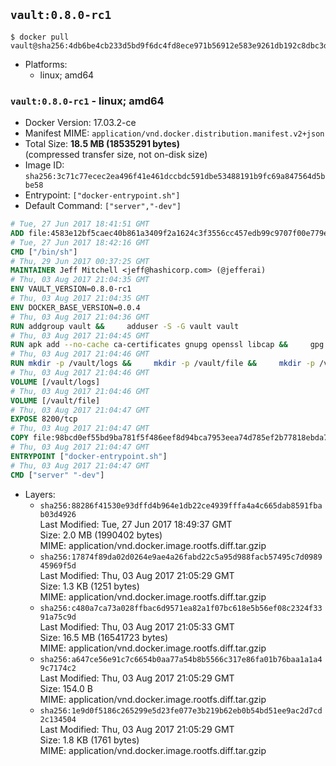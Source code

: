 ## `vault:0.8.0-rc1`

```console
$ docker pull vault@sha256:4db6be4cb233d5bd9f6dc4fd8ece971b56912e583e9261db192c8dbc3d395bb6
```

-	Platforms:
	-	linux; amd64

### `vault:0.8.0-rc1` - linux; amd64

-	Docker Version: 17.03.2-ce
-	Manifest MIME: `application/vnd.docker.distribution.manifest.v2+json`
-	Total Size: **18.5 MB (18535291 bytes)**  
	(compressed transfer size, not on-disk size)
-	Image ID: `sha256:3c71c77ecec2ea496f41e461dccbdc591dbe53488191b9fc69a847564d5bbe58`
-	Entrypoint: `["docker-entrypoint.sh"]`
-	Default Command: `["server","-dev"]`

```dockerfile
# Tue, 27 Jun 2017 18:41:51 GMT
ADD file:4583e12bf5caec40b861a3409f2a1624c3f3556cc457edb99c9707f00e779e45 in / 
# Tue, 27 Jun 2017 18:42:16 GMT
CMD ["/bin/sh"]
# Thu, 29 Jun 2017 00:37:25 GMT
MAINTAINER Jeff Mitchell <jeff@hashicorp.com> (@jefferai)
# Thu, 03 Aug 2017 21:04:35 GMT
ENV VAULT_VERSION=0.8.0-rc1
# Thu, 03 Aug 2017 21:04:35 GMT
ENV DOCKER_BASE_VERSION=0.0.4
# Thu, 03 Aug 2017 21:04:36 GMT
RUN addgroup vault &&     adduser -S -G vault vault
# Thu, 03 Aug 2017 21:04:45 GMT
RUN apk add --no-cache ca-certificates gnupg openssl libcap &&     gpg --keyserver pgp.mit.edu --recv-keys 91A6E7F85D05C65630BEF18951852D87348FFC4C &&     mkdir -p /tmp/build &&     cd /tmp/build &&     wget https://releases.hashicorp.com/docker-base/${DOCKER_BASE_VERSION}/docker-base_${DOCKER_BASE_VERSION}_linux_amd64.zip &&     wget https://releases.hashicorp.com/docker-base/${DOCKER_BASE_VERSION}/docker-base_${DOCKER_BASE_VERSION}_SHA256SUMS &&     wget https://releases.hashicorp.com/docker-base/${DOCKER_BASE_VERSION}/docker-base_${DOCKER_BASE_VERSION}_SHA256SUMS.sig &&     gpg --batch --verify docker-base_${DOCKER_BASE_VERSION}_SHA256SUMS.sig docker-base_${DOCKER_BASE_VERSION}_SHA256SUMS &&     grep ${DOCKER_BASE_VERSION}_linux_amd64.zip docker-base_${DOCKER_BASE_VERSION}_SHA256SUMS | sha256sum -c &&     unzip docker-base_${DOCKER_BASE_VERSION}_linux_amd64.zip &&     cp bin/gosu bin/dumb-init /bin &&     wget https://releases.hashicorp.com/vault/${VAULT_VERSION}/vault_${VAULT_VERSION}_linux_amd64.zip &&     wget https://releases.hashicorp.com/vault/${VAULT_VERSION}/vault_${VAULT_VERSION}_SHA256SUMS &&     wget https://releases.hashicorp.com/vault/${VAULT_VERSION}/vault_${VAULT_VERSION}_SHA256SUMS.sig &&     gpg --batch --verify vault_${VAULT_VERSION}_SHA256SUMS.sig vault_${VAULT_VERSION}_SHA256SUMS &&     grep vault_${VAULT_VERSION}_linux_amd64.zip vault_${VAULT_VERSION}_SHA256SUMS | sha256sum -c &&     unzip -d /bin vault_${VAULT_VERSION}_linux_amd64.zip &&     cd /tmp &&     rm -rf /tmp/build &&     apk del gnupg openssl &&     rm -rf /root/.gnupg
# Thu, 03 Aug 2017 21:04:46 GMT
RUN mkdir -p /vault/logs &&     mkdir -p /vault/file &&     mkdir -p /vault/config &&     chown -R vault:vault /vault
# Thu, 03 Aug 2017 21:04:46 GMT
VOLUME [/vault/logs]
# Thu, 03 Aug 2017 21:04:46 GMT
VOLUME [/vault/file]
# Thu, 03 Aug 2017 21:04:47 GMT
EXPOSE 8200/tcp
# Thu, 03 Aug 2017 21:04:47 GMT
COPY file:98bcd0ef55bd9ba781f5f486eef8d94bca7953eea74d785ef2b77818ebda7972 in /usr/local/bin/docker-entrypoint.sh 
# Thu, 03 Aug 2017 21:04:47 GMT
ENTRYPOINT ["docker-entrypoint.sh"]
# Thu, 03 Aug 2017 21:04:47 GMT
CMD ["server" "-dev"]
```

-	Layers:
	-	`sha256:88286f41530e93dffd4b964e1db22ce4939fffa4a4c665dab8591fbab03d4926`  
		Last Modified: Tue, 27 Jun 2017 18:49:37 GMT  
		Size: 2.0 MB (1990402 bytes)  
		MIME: application/vnd.docker.image.rootfs.diff.tar.gzip
	-	`sha256:17874f89da02d0264e9ae4a26fabd22c5a95d988facb57495c7d098945969f5d`  
		Last Modified: Thu, 03 Aug 2017 21:05:29 GMT  
		Size: 1.3 KB (1251 bytes)  
		MIME: application/vnd.docker.image.rootfs.diff.tar.gzip
	-	`sha256:c480a7ca73a028ffbac6d9571ea82a1f07bc618e5b56ef08c2324f3391a75c9d`  
		Last Modified: Thu, 03 Aug 2017 21:05:33 GMT  
		Size: 16.5 MB (16541723 bytes)  
		MIME: application/vnd.docker.image.rootfs.diff.tar.gzip
	-	`sha256:a647ce56e91c7c6654b0aa77a54b8b5566c317e86fa01b76baa1a1a49c7174c2`  
		Last Modified: Thu, 03 Aug 2017 21:05:29 GMT  
		Size: 154.0 B  
		MIME: application/vnd.docker.image.rootfs.diff.tar.gzip
	-	`sha256:1e9d0f5186c265299e5d23fe077e3b219b62eb0b54bd51ee9ac2d7cd2c134504`  
		Last Modified: Thu, 03 Aug 2017 21:05:29 GMT  
		Size: 1.8 KB (1761 bytes)  
		MIME: application/vnd.docker.image.rootfs.diff.tar.gzip
